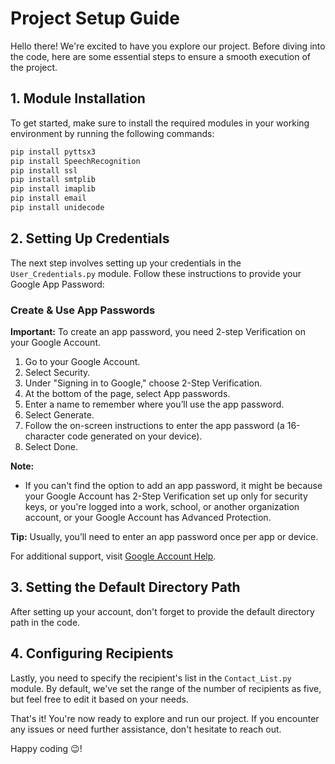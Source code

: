 # Project Setup Guide

Hello there! We're excited to have you explore our project. Before diving into the code, here are some essential steps to ensure a smooth execution of the project.

## 1. Module Installation

To get started, make sure to install the required modules in your working environment by running the following commands:

```bash
pip install pyttsx3
pip install SpeechRecognition
pip install ssl
pip install smtplib
pip install imaplib
pip install email
pip install unidecode
```

## 2. Setting Up Credentials

The next step involves setting up your credentials in the `User_Credentials.py` module. Follow these instructions to provide your Google App Password:

### Create & Use App Passwords

**Important:** To create an app password, you need 2-step Verification on your Google Account.

1. Go to your Google Account.
2. Select Security.
3. Under "Signing in to Google," choose 2-Step Verification.
4. At the bottom of the page, select App passwords.
5. Enter a name to remember where you’ll use the app password.
6. Select Generate.
7. Follow the on-screen instructions to enter the app password (a 16-character code generated on your device).
8. Select Done.

**Note:**
- If you can't find the option to add an app password, it might be because your Google Account has 2-Step Verification set up only for security keys, or you're logged into a work, school, or another organization account, or your Google Account has Advanced Protection.

**Tip:**
Usually, you’ll need to enter an app password once per app or device.

For additional support, visit [Google Account Help](https://support.google.com/accounts/answer/185833?hl=en).

## 3. Setting the Default Directory Path

After setting up your account, don't forget to provide the default directory path in the code.

## 4. Configuring Recipients

Lastly, you need to specify the recipient's list in the `Contact_List.py` module. By default, we've set the range of the number of recipients as five, but feel free to edit it based on your needs.

That's it! You're now ready to explore and run our project. If you encounter any issues or need further assistance, don't hesitate to reach out.

Happy coding 😉!
